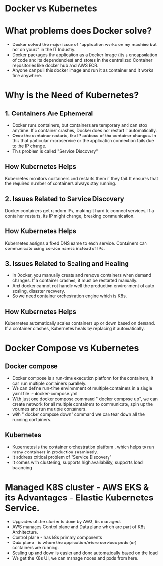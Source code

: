 # Docker vs Kubernetes

# What problems does Docker solve?
* Docker solved the major issue of "application works on my machine but not on yours" in the IT Industry.
* Docker packages the application as a Docker Image (its a encapsulation of code and its dependencies) and stores in the centralized Container repositories like docker hub and AWS ECR. 
* Anyone can pull this docker image and run it as container and it works fine anywhere.

# Why is the Need of Kubernetes?

## 1. Containers Are Ephemeral

* Docker runs containers, but containers are temporary and can stop anytime. If a container crashes, Docker does not restart it automatically.
* Once the container restarts, the IP address of the container changes. In this that particular microservice or the application connection fails due to the IP change. 
* This problem is called "Service Discovery"

## How Kubernetes Helps

Kubernetes monitors containers and restarts them if they fail. It ensures that the required number of containers always stay running.

## 2. Issues Related to Service Discovery

Docker containers get random IPs, making it hard to connect services. If a container restarts, its IP might change, breaking communication.

## How Kubernetes Helps

Kubernetes assigns a fixed DNS name to each service. Containers can communicate using service names instead of IPs.

## 3. Issues Related to Scaling and Healing

* In Docker, you manually create and remove containers when demand changes. If a container crashes, it must be restarted manually. 
* And docker cannot not handle well the production environment of auto scaling, disaster recovery.
* So we need container orchestration engine which is K8s.

## How Kubernetes Helps

Kubernetes automatically scales containers up or down based on demand. If a container crashes, Kubernetes heals by replacing it automatically.



# Docker Compose vs Kubernetes 

## Docker compose
* Docker compose is a run-time execution platform for the containers, it can run multiple containers parallely. 
* We can define run-time environment of multiple containers in a single yaml file :- docker-compose.yml
* With just one docker compose command " docker compose up", we can create network for all multiple containers to communicate, spin up the volumes and run multiple containers.
* with " docker compose down" command we can tear down all the running containers.

## Kubernetes
* Kubernetes is the container orchestration platform , which helps to run many containers in production seamlessly.
* It address critical problem of "Service Discovery"
* It comes with clustering, supports high availability, supports load balancing

# Managed K8S cluster - AWS EKS & its Advantages - Elastic Kubernetes Service.
* Upgrades of the cluster is done by AWS, its managed.
* AWS manages Control plane and Data plane which are part of K8s Architecture.
* Control plane - has k8s primary components 
* Data plane - is where the application/micro services pods (or) containers are running. 
* Scaling up and down is easier and done automatically based on the load 
* We get the K8s UI, we can manage nodes and pods from here.










